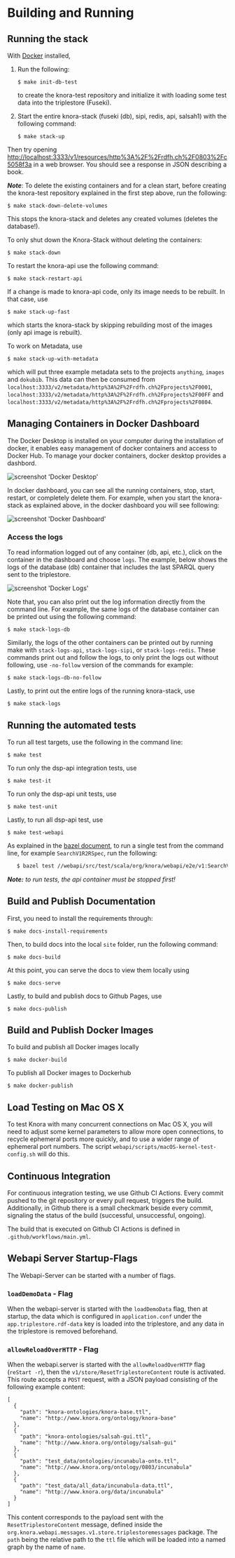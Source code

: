 <!---
Copyright © 2015-2021 the contributors (see Contributors.md).

This file is part of Knora.

Knora is free software: you can redistribute it and/or modify
it under the terms of the GNU Affero General Public License as published
by the Free Software Foundation, either version 3 of the License, or
(at your option) any later version.

Knora is distributed in the hope that it will be useful,
but WITHOUT ANY WARRANTY; without even the implied warranty of
MERCHANTABILITY or FITNESS FOR A PARTICULAR PURPOSE.  See the
GNU Affero General Public License for more details.

You should have received a copy of the GNU Affero General Public
License along with Knora.  If not, see <http://www.gnu.org/licenses/>.
-->


# Building and Running

## Running the stack

With [Docker](https://www.docker.com/) installed,

1. Run the following:

    ```
    $ make init-db-test
    ```

    to create the knora-test repository and initialize it with loading some test data into the triplestore (Fuseki). 

1. Start the entire knora-stack (fuseki (db), sipi, redis, api, salsah1) with the following command:

    ```
    $ make stack-up
    ```

Then try opening [http://localhost:3333/v1/resources/http%3A%2F%2Frdfh.ch%2F0803%2Fc5058f3a](http://localhost:3333/v1/resources/http%3A%2F%2Frdfh.ch%2F0803%2Fc5058f3a) in a web browser. You should see a response in JSON describing a book.

**_Note_**: To delete the existing containers and for a clean start, before creating the knora-test repository explained 
in the first step above, run the following:

```
$ make stack-down-delete-volumes
```

This stops the knora-stack and deletes any created volumes (deletes the database!). 

To only shut down the Knora-Stack without deleting the containers:

```
$ make stack-down
```

To restart the knora-api use the following command:

```
$ make stack-restart-api
```

If a change is made to knora-api code, only its image needs to be rebuilt. In that case, use 

```
$ make stack-up-fast
```

which starts the knora-stack by skipping rebuilding most of the images (only api image is rebuilt).

To work on Metadata, use

```
$ make stack-up-with-metadata
```

which will put three example metadata sets to the projects `anything`, `images` and `dokubib`.
This data can then be consumed from `localhost:3333/v2/metadata/http%3A%2F%2Frdfh.ch%2Fprojects%2F0001`, `localhost:3333/v2/metadata/http%3A%2F%2Frdfh.ch%2Fprojects%2F00FF` and `localhost:3333/v2/metadata/http%3A%2F%2Frdfh.ch%2Fprojects%2F0804`.

## Managing Containers in Docker Dashboard

The Docker Desktop is installed on your computer during the installation of docker, it enables easy management of docker 
containers and access to Docker Hub. To manage your docker containers, docker desktop provides a dashbord.

![screenshot 'Docker Desktop'](figures/dockerDesktop.png)
 
In docker dashboard, you can see all the running containers, stop, start, restart, or completely delete them. For example, when 
you start the knora-stack as explained above, in the docker dashboard you will see following:

![screenshot 'Docker Dashboard'](figures/dockerDashboard.png)
 
### Access the logs
To read information logged out of any container (db, api, etc.), click on the container in the dashboard and choose 
`logs`. The example, below shows the logs of the database (db) container that includes the last SPARQL query sent to the
 triplestore. 

![screenshot 'Docker Logs'](figures/DockerLog.png)
 
Note that, you can also print out the log information directly from the command line. For example, the same logs of the 
database container can be printed out using the following command:

```
$ make stack-logs-db
```
Similarly, the logs of the other containers can be printed out by running make with `stack-logs-api`, `stack-logs-sipi`, 
or `stack-logs-redis`. These commands print out and follow the logs, to only print the logs out without following, use 
`-no-follow` version of the commands for example:

 ```
 $ make stack-logs-db-no-follow
 ```

Lastly, to print out the entire logs of the running knora-stack, use 

```
$ make stack-logs
```

## Running the automated tests

To run all test targets, use the following in the command line:

```
$ make test
```

To run only the dsp-api integration tests, use

```
$ make test-it
```
To run only the dsp-api unit tests, use

```
$ make test-unit
```

Lastly, to run all dsp-api test, use

```
$ make test-webapi 
```

As explained in the [bazel document](bazel.md), to run a single test from the command line, for example `SearchV1R2RSpec`, 
run the following:

 ```bash
    $ bazel test //webapi/src/test/scala/org/knora/webapi/e2e/v1:SearchV1R2RSpec
 ```

_**Note:** to run tests, the api container must be stopped first!_

## Build and Publish Documentation
First, you need to install the requirements through:

```
$ make docs-install-requirements
```

Then, to build docs into the local `site` folder, run the following command:

```
$ make docs-build
```
At this point, you can serve the docs to view them locally using 

```
$ make docs-serve
```

Lastly, to build and publish docs to Github Pages, use 

```
$ make docs-publish
```

## Build and Publish Docker Images

To build and publish all Docker images locally

```
$ make docker-build 
```
To publish all Docker images to Dockerhub

```
$ make docker-publish
```

## Load Testing on Mac OS X

To test Knora with many concurrent connections on Mac OS
X, you will need to adjust some kernel parameters to allow more open
connections, to recycle ephemeral ports more quickly, and to use a wider
range of ephemeral port numbers. The script
`webapi/scripts/macOS-kernel-test-config.sh` will do this.

## Continuous Integration

For continuous integration testing, we use Github CI Actions. Every commit
pushed to the git repository or every pull request, triggers the build.
Additionally, in Github there is a small checkmark beside every commit,
signaling the status of the build (successful, unsuccessful, ongoing).

The build that is executed on Github CI Actions is defined in
`.github/workflows/main.yml`.

## Webapi Server Startup-Flags

The Webapi-Server can be started with a number of flags.

### `loadDemoData` - Flag

When the webapi-server is started with the `loadDemoData` flag, then at
startup, the data which is configured in `application.conf` under the
`app.triplestore.rdf-data` key is loaded into the triplestore, and any
data in the triplestore is removed beforehand.

### `allowReloadOverHTTP` - Flag

When the webapi.server is started with the `allowReloadOverHTTP` flag (`reStart -r`),
then the `v1/store/ResetTriplestoreContent` route is activated. This
route accepts a `POST` request, with a JSON payload consisting of the
following example content:

```
[
  {
    "path": "knora-ontologies/knora-base.ttl",
    "name": "http://www.knora.org/ontology/knora-base"
  },
  {
    "path": "knora-ontologies/salsah-gui.ttl",
    "name": "http://www.knora.org/ontology/salsah-gui"
  },
  {
    "path": "test_data/ontologies/incunabula-onto.ttl",
    "name": "http://www.knora.org/ontology/0803/incunabula"
  },
  {
    "path": "test_data/all_data/incunabula-data.ttl",
    "name": "http://www.knora.org/data/incunabula"
  }
]
```

This content corresponds to the payload sent with the
`ResetTriplestoreContent` message, defined inside the
`org.knora.webapi.messages.v1.store.triplestoremessages` package. The
`path` being the relative path to the `ttl` file which will be loaded
into a named graph by the name of `name`.
